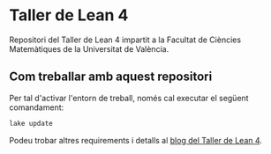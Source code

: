 # Taller de Lean 4

Repositori del Taller de Lean 4 impartit a la Facultat de Ciències
Matemàtiques de la Universitat de València.

## Com treballar amb aquest repositori

Per tal d'activar l'entorn de treball, només cal executar el següent
comandament:

```bash
lake update
```

Podeu trobar altres requirements i detalls al [blog del Taller de Lean
4](https://www.uv.es/coslloen/Lean4.html).
